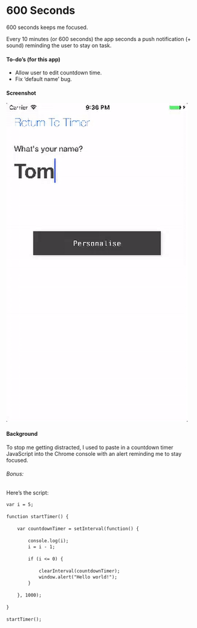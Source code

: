 # 600 Seconds

600 seconds keeps me focused. 

Every 10 minutes (or 600 seconds) the app seconds a push notification (+ sound) reminding the user to stay on task.


#### To-do’s (for this app)

- Allow user to edit countdown time.
- Fix ‘default name’ bug.

#### Screenshot

![](https://github.com/tomeehan/600seconds/blob/master/Screenshot.gif?raw=true)

#### Background

To stop me getting distracted, I used to paste in a countdown timer JavaScript into the Chrome console with an alert reminding me to stay focused.

###### Bonus: 
Here’s the script: 

	var i = 5;
	
	function startTimer() {
	
		var countdownTimer = setInterval(function() {
	
			console.log(i);
			i = i - 1;
	
			if (i <= 0) {
	            
				clearInterval(countdownTimer);
				window.alert("Hello world!");
			}

		}, 1000);
	
	}
	
	startTimer(); 
